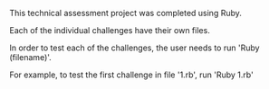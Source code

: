 This technical assessment project was completed using Ruby.

Each of the individual challenges have their own files.

In order to test each of the challenges, the user needs to run 'Ruby (filename)'. 

For example, to test the first challenge in file '1.rb', run 'Ruby 1.rb'